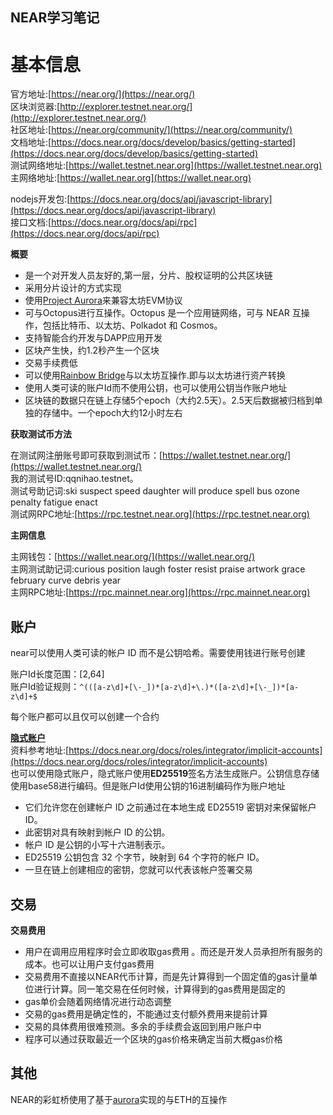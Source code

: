 NEAR学习笔记
----------------------------------

# 基本信息

官方地址:[https://near.org/](https://near.org/)<br>
区块浏览器:[http://explorer.testnet.near.org/](http://explorer.testnet.near.org/)<br>
社区地址:[https://near.org/community/](https://near.org/community/)<br>
文档地址:[https://docs.near.org/docs/develop/basics/getting-started](https://docs.near.org/docs/develop/basics/getting-started)<br>
测试网络地址:[https://wallet.testnet.near.org](https://wallet.testnet.near.org)<br>
主网络地址:[https://wallet.near.org](https://wallet.near.org)

nodejs开发包:[https://docs.near.org/docs/api/javascript-library](https://docs.near.org/docs/api/javascript-library)<br>
接口文档:[https://docs.near.org/docs/api/rpc](https://docs.near.org/docs/api/rpc)

**概要**<br>
* 是一个对开发人员友好的,第一层，分片、股权证明的公共区块链
* 采用分片设计的方式实现
* 使用[Project Aurora](http://www.aurora.dev/)来兼容太坊EVM协议
* 可与Octopus进行互操作。Octopus 是一个应用链网络，可与 NEAR 互操作，包括比特币、以太坊、Polkadot 和 Cosmos。
* 支持智能合约开发与DAPP应用开发
* 区块产生快，约1.2秒产生一个区块
* 交易手续费低
* 可以使用[Rainbow Bridge](https://rainbowbridge.app/)与以太坊互操作.即与以太坊进行资产转换
* 使用人类可读的账户Id而不使用公钥，也可以使用公钥当作账户地址
* 区块链的数据只在链上存储5个epoch（大约2.5天）。2.5天后数据被归档到单独的存储中。一个epoch大约12小时左右

**获取测试币方法**

在测试网注册账号即可获取到测试币：[https://wallet.testnet.near.org/](https://wallet.testnet.near.org/)<br>
我的测试号ID:qqnihao.testnet。<br>
测试号助记词:ski suspect speed daughter will produce spell bus ozone penalty fatigue enact<br>
测试网RPC地址:[https://rpc.testnet.near.org](https://rpc.testnet.near.org)

**主网信息**

主网钱包：[https://wallet.near.org/](https://wallet.near.org/)<br>
主网测试助记词:curious position laugh foster resist praise artwork grace february curve debris year<br>
主网RPC地址:[https://rpc.mainnet.near.org](https://rpc.mainnet.near.org)

## 账户
near可以使用人类可读的帐户 ID 而不是公钥哈希。需要使用钱进行账号创建

账户Id长度范围：[2,64]<br>
账户Id验证规则：`^(([a-z\d]+[\-_])*[a-z\d]+\.)*([a-z\d]+[\-_])*[a-z\d]+$`


每个账户都可以且仅可以创建一个合约

**[隐式账户](https://docs.near.org/docs/roles/integrator/implicit-accounts)**<br>
资料参考地址:[https://docs.near.org/docs/roles/integrator/implicit-accounts](https://docs.near.org/docs/roles/integrator/implicit-accounts)<br>
也可以使用隐式账户，隐式账户使用**ED25519**签名方法生成账户。公钥信息存储使用base58进行编码。但是账户Id使用公钥的16进制编码作为账户地址
* 它们允许您在创建帐户 ID 之前通过在本地生成 ED25519 密钥对来保留帐户 ID。
* 此密钥对具有映射到帐户 ID 的公钥。
* 帐户 ID 是公钥的小写十六进制表示。
* ED25519 公钥包含 32 个字节，映射到 64 个字符的帐户 ID。
* 一旦在链上创建相应的密钥，您就可以代表该帐户签署交易

## 交易

**交易费用**<br>
* 用户在调用应用程序时会立即收取gas费用 。而还是开发人员承担所有服务的成本。也可以让用户支付gas费用
* 交易费用不直接以NEAR代币计算，而是先计算得到一个固定值的gas计量单位进行计算。同一笔交易在任何时候，计算得到的gas费用是固定的
* gas单价会随着网络情况进行动态调整
* 交易的gas费用是确定性的，不能通过支付额外费用来提前计算
* 交易的具体费用很难预测。多余的手续费会返回到用户账户中
* 程序可以通过获取最近一个区块的gas价格来确定当前大概gas价格


## 其他
NEAR的彩虹桥使用了基于[aurora](https://aurora.dev/)实现的与ETH的互操作